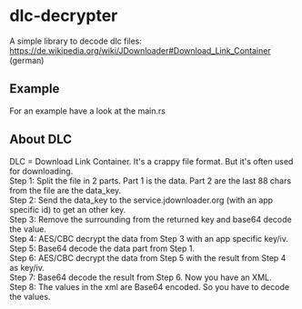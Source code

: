# dlc-decrypter

A simple library to decode dlc files:  
https://de.wikipedia.org/wiki/JDownloader#Download_Link_Container (german)

## Example
For an example have a look at the main.rs

## About DLC
DLC = Download Link Container. It's a crappy file format. But it's often used for downloading.  
Step 1: Split the file in 2 parts. Part 1 is the data. Part 2 are the last 88 chars from the file are the data_key.  
Step 2: Send the data_key to the service.jdownloader.org (with an app specific id) to get an other key.  
Step 3: Remove the surrounding <rc></rc> from the returned key and base64 decode the value.  
Step 4: AES/CBC decrypt the data from Step 3 with an app specific key/iv.  
Step 5: Base64 decode the data part from Step 1.  
Step 6: AES/CBC decrypt the data from Step 5 with the result from Step 4 as key/iv.  
Step 7: Base64 decode the result from Step 6. Now you have an XML.  
Step 8: The values in the xml are Base64 encoded. So you have to decode the values.  
